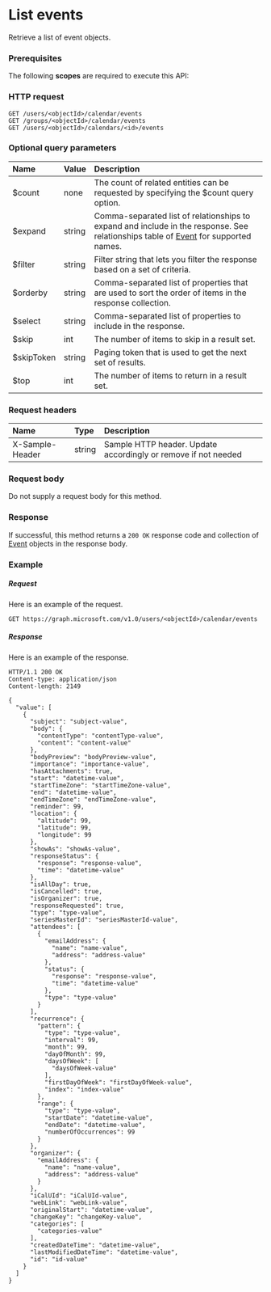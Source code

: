 # List events

Retrieve a list of event objects.
### Prerequisites
The following **scopes** are required to execute this API: 
### HTTP request
<!-- { "blockType": "ignored" } -->
```http
GET /users/<objectId>/calendar/events
GET /groups/<objectId>/calendar/events
GET /users/<objectId>/calendars/<id>/events
```
### Optional query parameters
|Name|Value|Description|
|:---------------|:--------|:-------|
|$count|none|The count of related entities can be requested by specifying the $count query option.|
|$expand|string|Comma-separated list of relationships to expand and include in the response. See relationships table of [Event](../resources/event.md) for supported names. |
|$filter|string|Filter string that lets you filter the response based on a set of criteria.|
|$orderby|string|Comma-separated list of properties that are used to sort the order of items in the response collection.|
|$select|string|Comma-separated list of properties to include in the response.|
|$skip|int|The number of items to skip in a result set.|
|$skipToken|string|Paging token that is used to get the next set of results.|
|$top|int|The number of items to return in a result set.|

### Request headers
| Name       | Type | Description|
|:-----------|:------|:----------|
| X-Sample-Header  | string  | Sample HTTP header. Update accordingly or remove if not needed|

### Request body
Do not supply a request body for this method.
### Response
If successful, this method returns a `200 OK` response code and collection of [Event](../resources/event.md) objects in the response body.
### Example
##### Request
Here is an example of the request.
<!-- {
  "blockType": "request",
  "name": "get_events"
}-->
```http
GET https://graph.microsoft.com/v1.0/users/<objectId>/calendar/events
```
##### Response
Here is an example of the response.
<!-- {
  "blockType": "response",
  "truncated": false,
  "@odata.type": "microsoft.graph.event",
  "isCollection": true
} -->
```http
HTTP/1.1 200 OK
Content-type: application/json
Content-length: 2149

{
  "value": [
    {
      "subject": "subject-value",
      "body": {
        "contentType": "contentType-value",
        "content": "content-value"
      },
      "bodyPreview": "bodyPreview-value",
      "importance": "importance-value",
      "hasAttachments": true,
      "start": "datetime-value",
      "startTimeZone": "startTimeZone-value",
      "end": "datetime-value",
      "endTimeZone": "endTimeZone-value",
      "reminder": 99,
      "location": {
        "altitude": 99,
        "latitude": 99,
        "longitude": 99
      },
      "showAs": "showAs-value",
      "responseStatus": {
        "response": "response-value",
        "time": "datetime-value"
      },
      "isAllDay": true,
      "isCancelled": true,
      "isOrganizer": true,
      "responseRequested": true,
      "type": "type-value",
      "seriesMasterId": "seriesMasterId-value",
      "attendees": [
        {
          "emailAddress": {
            "name": "name-value",
            "address": "address-value"
          },
          "status": {
            "response": "response-value",
            "time": "datetime-value"
          },
          "type": "type-value"
        }
      ],
      "recurrence": {
        "pattern": {
          "type": "type-value",
          "interval": 99,
          "month": 99,
          "dayOfMonth": 99,
          "daysOfWeek": [
            "daysOfWeek-value"
          ],
          "firstDayOfWeek": "firstDayOfWeek-value",
          "index": "index-value"
        },
        "range": {
          "type": "type-value",
          "startDate": "datetime-value",
          "endDate": "datetime-value",
          "numberOfOccurrences": 99
        }
      },
      "organizer": {
        "emailAddress": {
          "name": "name-value",
          "address": "address-value"
        }
      },
      "iCalUId": "iCalUId-value",
      "webLink": "webLink-value",
      "originalStart": "datetime-value",
      "changeKey": "changeKey-value",
      "categories": [
        "categories-value"
      ],
      "createdDateTime": "datetime-value",
      "lastModifiedDateTime": "datetime-value",
      "id": "id-value"
    }
  ]
}
```

<!-- uuid: 8fcb5dbc-d5aa-4681-8e31-b001d5168d79
2015-10-25 14:57:30 UTC -->
<!-- {
  "type": "#page.annotation",
  "description": "List events",
  "keywords": "",
  "section": "documentation",
  "tocPath": ""
}-->